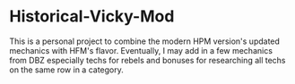 # Historical-Vicky-Mod

This is a personal project to combine the modern HPM version's updated mechanics with HFM's flavor. Eventually, I may add in a few mechanics from DBZ especially techs for rebels and bonuses for researching all techs on the same row in a category. 
